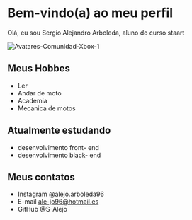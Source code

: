 # Bem-vindo(a) ao meu perfil 

Olá, eu sou Sergio Alejandro Arboleda, aluno do curso staart

![Avatares-Comunidad-Xbox-1](https://user-images.githubusercontent.com/108249800/175984167-b0b92326-856d-431a-8dea-1a82709d1ebd.jpg)

## Meus Hobbes 

- Ler
- Andar de moto
- Academia 
- Mecanica de motos

## Atualmente estudando 

- desenvolvimento front- end
- desenvolvimento black- end


## Meus contatos 

- Instagram @alejo.arboleda96
- E-mail ale-jo96@hotmail.es
- GitHub @S-Alejo 
